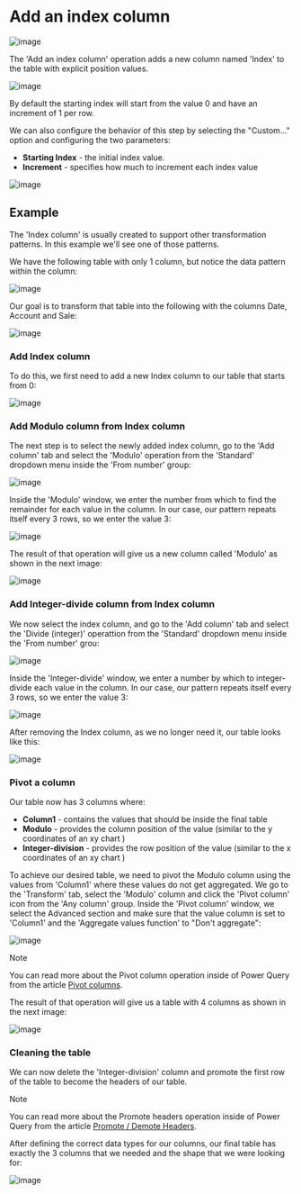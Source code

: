 # Add an index column

![image](images/me-add-index-column-icon.png)

The 'Add an index column' operation adds a new column named 'Index' to the table with explicit position values. 

![image](images/me-add-index-column-new-index.png)

By default the starting index will start from the value 0 and have an increment of 1 per row.

We can also configure the behavior of this step by selecting the "Custom..." option and configuring the two parameters:
* **Starting Index** - the initial index value. 
* **Increment** - specifies how much to increment each index value

![image](images/me-add-index-column-window.png)

## Example

The 'Index column' is usually created to support other transformation patterns. In this example we'll see one of those patterns.

We have the following table with only 1 column, but notice the data pattern within the column:

![image](images/me-add-index-column-start-table.png)

Our goal is to transform that table into the following with the columns Date, Account and Sale:

![image](images/me-add-index-column-final-table.png)

### Add Index column

To do this, we first need to add a new Index column to our table that starts from 0:

![image](images/me-add-index-column-new-index.png)

### Add Modulo column from Index column

The next step is to select the newly added index column, go to the 'Add column' tab and select the 'Modulo' operation from the 'Standard' dropdown menu inside the 'From number' group:

![image](images/me-add-index-column-add-modulo-icon.png)

Inside the 'Modulo' window, we enter the number from which to find the remainder for each value in the column. In our case, our pattern repeats itself every 3 rows, so we enter the value 3:

![image](images/me-add-index-column-add-modulo-window.png)

The result of that operation will give us a new column called 'Modulo' as shown in the next image:

![image](images/me-add-index-column-add-modulo-column.png)

### Add Integer-divide column from Index column

We now select the index column, and go to the 'Add column' tab and select the 'Divide (integer)' operattion from the 'Standard' dropdown menu inside the 'From number' grou:

![image](images/me-add-index-column-add-divide-integer-icon.png)

Inside the 'Integer-divide' window, we enter a number by which to integer-divide each value in the column. In our case, our pattern repeats itself every 3 rows, so we enter the value 3:

![image](images/me-add-index-column-add-integer-divide-window.png)

After removing the Index column, as we no longer need it, our table looks like this:

![image](images/me-add-index-column-add-divide-integer-column.png)

### Pivot a column

Our table now has 3 columns where:
* **Column1** - contains the values that should be inside the final table
* **Modulo** - provides the column position of the value (similar to the y coordinates of an xy chart )
* **Integer-division** - provides the row position of the value (similar to the x coordinates of an xy chart )

To achieve our desired table, we need to pivot the Modulo column using the values from 'Column1' where these values do not get aggregated. We go to the 'Transform' tab, select the 'Modulo' column and click the 'Pivot column' icon from the 'Any column' group. Inside the 'Pivot column' window, we select the Advanced section and make sure that the value column is set to 'Column1' and the 'Aggregate values function' to "Don't aggregate":

![image](images/me-add-index-column-pivot-column.png)

>[!Note]
>You can read more about the Pivot column operation inside of Power Query from the article [Pivot columns](pivot-columns.md).

The result of that operation will give us a table with 4 columns as shown in the next image:

![image](images/me-add-index-column-example-pre-final-table.png)

### Cleaning the table

We can now delete the 'Integer-division' column and promote the first row of the table to become the headers of our table.

 >[!Note]
>You can read more about the Promote headers operation inside of Power Query from the article [Promote / Demote Headers](table-promote-demote-headers.md).

After defining the correct data types for our columns, our final table has exactly the 3 columns that we needed and the shape that we were looking for:

![image](images/me-add-index-column-final-table.png)